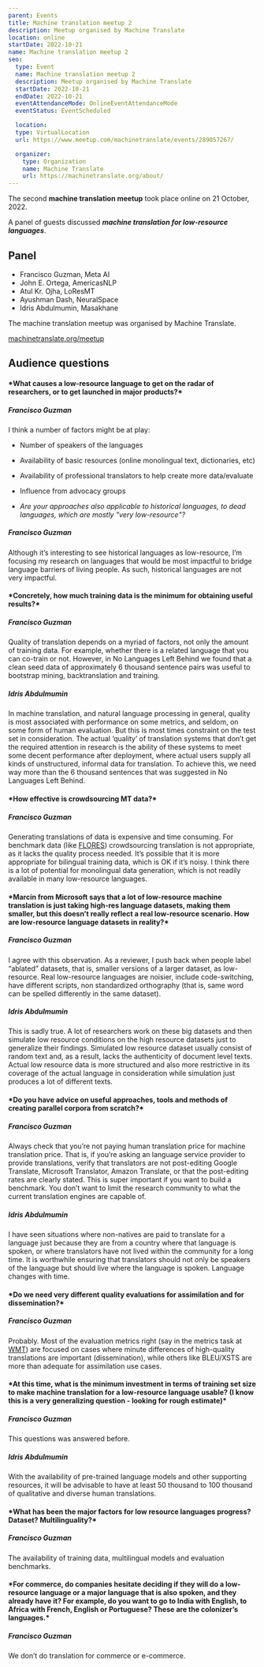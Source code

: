 ```yaml
---
parent: Events
title: Machine translation meetup 2
description: Meetup organised by Machine Translate
location: online
startDate: 2022-10-21
name: Machine translation meetup 2
seo:
  type: Event
  name: Machine translation meetup 2
  description: Meetup organised by Machine Translate
  startDate: 2022-10-21
  endDate: 2022-10-21
  eventAttendanceMode: OnlineEventAttendanceMode
  eventStatus: EventScheduled

  location:
  type: VirtualLocation
  url: https://www.meetup.com/machinetranslate/events/289057267/

  organizer:
    type: Organization
    name: Machine Translate
    url: https://machinetranslate.org/about/
---
```


The second **machine translation meetup** took place online on 21 October, 2022.

A panel of guests discussed ***machine translation for low-resource languages***.

## Panel

- Francisco Guzman, Meta AI
- John E. Ortega, AmericasNLP
- Atul Kr. Ojha, LoResMT
- Ayushman Dash, NeuralSpace
- Idris Abdulmumin, Masakhane

The machine translation meetup was organised by Machine Translate.

[machinetranslate.org/meetup](http://machinetranslate.org/meetup)


## Audience questions


<h4>*What causes a low-resource language to get on the radar of researchers, or to get launched in major products?*</h4>

<h5>Francisco Guzman</h5>

I think a number of factors might be at play:
  - Number of speakers of the languages
  - Availability of basic resources (online monolingual text, dictionaries, etc)
  - Availability of professional translators to help create more data/evaluate
  - Influence from advocacy groups


- *Are your approaches also applicable to historical languages, to dead languages, which are mostly "very low-resource"?*

<h5>Francisco Guzman</h5>

Although it’s interesting to see historical languages as low-resource, I’m focusing my research on languages that would be most impactful to bridge language barriers of living people.
As such, historical languages are not very impactful.

<h4>*Concretely, how much training data is the minimum for obtaining useful results?*</h4>

<h5>Francisco Guzman</h5>

Quality of translation depends on a myriad of factors, not only the amount of training data.
For example, whether there is a related language that you can co-train or not.
However, in No Languages Left Behind we found that a clean seed data of approximately 6 thousand sentence pairs was useful to bootstrap mining, backtranslation and training.

<h5>Idris Abdulmumin</h5>

In machine translation, and natural language processing in general, quality is most associated with performance on some metrics, and seldom, on some form of human evaluation.
But this is most times constraint on the test set in consideration.
The actual ‘quality’ of translation systems that don’t get the required attention in research is the ability of these systems to meet some decent performance after deployment, where actual users supply all kinds of unstructured, informal data for translation.
To achieve this, we need way more than the 6 thousand sentences that was suggested in No Languages Left Behind.


<h4>*How effective is crowdsourcing MT data?*</h4>

<h5>Francisco Guzman</h5>

Generating translations of data is expensive and time consuming.
For benchmark data (like [FLORES](/customisation/parallel-data.md)) crowdsourcing translation is not appropriate, as it lacks the quality process needed.
It’s possible that it is more appropriate for bilingual training data, which is OK if it’s noisy.
I think there is a lot of potential for monolingual data generation, which is not readily available in many low-resource languages.


<h4>*Marcin from Microsoft says that a lot of low-resource machine translation is just taking high-res language datasets, making them smaller, but this doesn’t really reflect a real low-resource scenario.  How are low-resource language datasets in reality?*</h4>

<h5>Francisco Guzman</h5>

I agree with this observation.
As a reviewer, I push back when people label “ablated” datasets, that is, smaller versions of a larger dataset, as low-resource.
Real low-resource languages are noisier, include code-switching, have different scripts, non standardized orthography (that is, same word can be spelled differently in the same dataset).

<h5>Idris Abdulmumin</h5>

This is sadly true.
A lot of researchers work on these big datasets and then simulate low resource conditions on the high resource datasets just to generalize their findings.
Simulated low resource dataset usually consist of random text and, as a result, lacks the authenticity of document level texts.
Actual low resource data is more structured and also more restrictive in its coverage of the actual language in consideration while simulation just produces a lot of different texts.

<h4>*Do you have advice on useful approaches, tools and methods of creating parallel corpora from scratch?*</h4>

<h5>Francisco Guzman</h5>

Always check that you’re not paying human translation price for machine translation price.
That is, if you’re asking an language service provider to provide translations, verify that translators are not post-editing Google Translate, Microsoft Translator, Amazon Translate, or that the post-editing rates are clearly stated.
This is super important if you want to build a benchmark.
You don’t want to limit the research community to what the current translation engines are capable of.

<h5>Idris Abdulmumin</h5>

I have seen situations where non-natives are paid to translate for a language just because they are from a country where that language is spoken, or where translators have not lived within the community for a long time.
It is worthwhile ensuring that translators should not only be speakers of the language but should live where the language is spoken.
Language changes with time.

<h4>*Do we need very different quality evaluations for assimilation and for dissemination?*</h4>

<h5>Francisco Guzman</h5>

Probably.
Most of the evaluation metrics right (say in the metrics task at [WMT](/wmt.md)) are focused on cases where minute differences of high-quality translations are important (dissemination), while others like BLEU/XSTS are more than adequate for assimilation use cases.


<h4>*At this time, what is the minimum investment in terms of training set size to make machine translation for a low-resource language usable? (I know this is a very generalizing question - looking for rough estimate)*</h4>

<h5>Francisco Guzman</h5>

This questions was answered before.

<h5>Idris Abdulmumin</h5>

With the availability of pre-trained language models and other supporting resources, it will be advisable to have at least 50 thousand to 100 thousand of qualitative and diverse human translations.

<h4>*What has been the major factors for low resource languages progress? Dataset? Multilinguality?*</h4>

<h5>Francisco Guzman</h5>

The availability of training data, multilingual models and evaluation benchmarks.

<h4>*For commerce, do companies hesitate deciding if they will do a low-resource language or a major language that is also spoken, and they already have it? For example, do you want to go to India with English, to Africa with French, English or Portuguese? These are the colonizer’s languages.*</h4>

<h5>Francisco Guzman</h5>

We don’t do translation for commerce or e-commerce.
